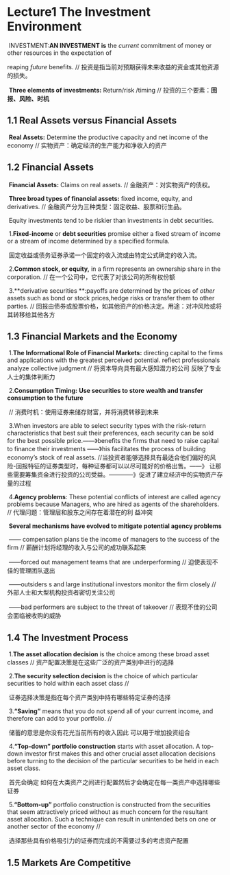 # **Lecture1 The Investment Environment** 

​	INVESTMENT:**AN INVESTMENT is** the *current* commitment of money or other resources in the expectation of 

reaping *future* benefits. // 投资是指当前对预期获得未来收益的资金或其他资源的损失。

​	**Three elements of investments:** Return/risk /timing  // 投资的三个要素：**回报、风险、时机**



## **1.1 Real Assets versus Financial Assets**

​	**Real Assets:** Determine the productive capacity  and net income of the economy  //  实物资产：确定经济的生产能力和净收入的资产



## **1.2** **Financial Assets**

​	**Financial Assets:** Claims on real assets. // 金融资产：对实物资产的债权。

​	**Three broad types of financial assets:** fixed income, equity, and derivatives. // 金融资产分为三种类型：固定收益、股票和衍生品。

​	Equity investments tend to be riskier than investments in debt securities.

​		1.**Fixed-income** or **debt securities** promise either a fixed stream of income or a stream of income determined by a specified formula.

​		固定收益或债务证券承诺一个固定的收入流或由特定公式确定的收入流。

​		2.**Common stock, or equity,** in a firm represents an ownership share in the corporation. // 在一个公司中，它代表了对该公司的所有权份额

​		3.**derivative securities **:payoffs are determined by the prices of *other* assets such as bond or stock prices,hedge risks or transfer them to other 			parties. // 回报由债券或股票价格，如其他资产的价格决定。用途：对冲风险或将其转移给其他各方



## **1.3 Financial Markets and the Economy**

​		1.**The Informational Role of Financial** **Markets:** directing capital to the firms and applications with the greatest perceived potential. reflect 				professionals analyze collective judgment // 将资本导向具有最大感知潜力的公司 反映了专业人士的集体判断力

​		2.**Consumption Timing:** **Use securities to store** **wealth and transfer consumption to the future**

​			// 消费时机：使用证券来储存财富，并将消费转移到未来

​		3.When investors are able to select security types with the risk-return characteristics that best suit their preferences, each security can be sold for 			the best possible price.——》benefits the firms that need to raise capital to finance their  investments ——》his facilitates the process of building  			economy’s  stock of real assets. //当投资者能够选择具有最适合他们偏好的风险-回报特征的证券类型时，每种证券都可以以尽可能好的价格出售。——》			让那些需要筹集资金进行投资的公司受益。————》促进了建立经济中的实物资产存量的过程

​		4.**Agency problems**: These potential conflicts of interest are called agency problems because Managers, who are hired as agents of the    					        			shareholders.  // 代理问题：管理层和股东之间存在着潜在的利 益冲突

​			**Several mechanisms have evolved to mitigate** **potential agency problems**

​				—— compensation plans tie the income of managers to the success of the firm  // 薪酬计划将经理的收入与公司的成功联系起来

​				——forced out management teams that are underperforming //  迫使表现不佳的管理团队退出

​				——outsiders s and large institutional investors monitor the firm closely // 外部人士和大型机构投资者密切关注公司

​				——bad performers are subject to the threat of takeover // 表现不佳的公司会面临被收购的威胁



## **1.4 The Investment Process**

​		1.**The asset allocation decision** is the choice among these broad asset classes // 资产配置决策是在这些广泛的资产类别中进行的选择

​		2.**The security selection decision** is the choice of which particular securities to hold within each asset class // 

​		证券选择决策是指在每个资产类别中持有哪些特定证券的选择

​		3.**“Saving”** means that you do not spend all of your current income, and therefore can add to your portfolio. // 

​		储蓄的意思是你没有花光当前所有的收入因此 可以用于增加投资组合

​		4.**“Top-down” portfolio construction** starts with asset allocation. A top-down investor first makes this and other crucial asset allocation decisions 			before turning to the decision of the particular securities to be held in each asset class.  

​			首先会确定 如何在大类资产之间进行配置然后才会确定在每一类资产中选择哪些证券

​		5.**“Bottom-up”** portfolio construction is constructed from the securities that seem attractively priced without as much concern for the resultant 			asset allocation. Such a technique can result in unintended bets on one or another sector of the economy  //

​			选择那些具有价格吸引力的证券而完成的不需要过多的考虑资产配置

## **1.5 Markets Are Competitive**

​		





























